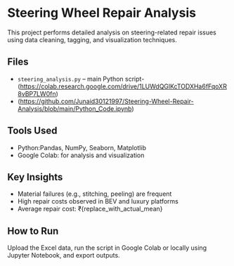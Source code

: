 #  Steering Wheel Repair Analysis

This project performs detailed analysis on steering-related repair issues using data cleaning, tagging, and visualization techniques.

##  Files

- `steering_analysis.py` – main Python script-(https://colab.research.google.com/drive/1LUWdQGlKcTODXHa6fFqoXR8vBP7LW0fn)
-   (https://github.com/Junaid30121997/Steering-Wheel-Repair-Analysis/blob/main/Python_Code.ipynb)
##  Tools Used

- Python:Pandas, NumPy, Seaborn, Matplotlib
- Google Colab: for analysis and visualization

##  Key Insights

- Material failures (e.g., stitching, peeling) are frequent
- High repair costs observed in BEV and luxury platforms
- Average repair cost: ₹{replace_with_actual_mean}

##  How to Run

Upload the Excel data, run the script in Google Colab or locally using Jupyter Notebook, and export outputs.


